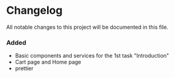 # Changelog

All notable changes to this project will be documented in this file.

### Added
- Basic components and services for the 1st task "Introduction"
- Cart page and Home page
- prettier
